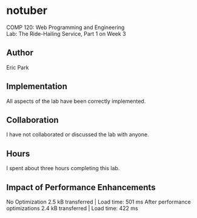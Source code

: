 # notuber

COMP 120: Web Programming and Engineering  
Lab: The Ride-Hailing Service, Part 1 on Week 3

## Author

Eric Park

## Implementation

All aspects of the lab have been correctly implemented.

## Collaboration

I have not collaborated or discussed the lab with anyone.

## Hours

I spent about three hours completing this lab.

## Impact of Performance Enhancements

No Optimization 
2.5 kB transferred | Load time: 501 ms
After performance optimizations
2.4 kB transferred | Load time: 422 ms

